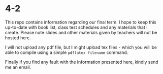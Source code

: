# 4-2 

This repo contains information regarding our final term.
I hope to keep this up-to-date with book list, class test schedules and any materials that I create.
Please note slides and other materials given by teachers will not be hosted here.

I will not upload any pdf file, but I might upload tex files - which you will be able to compile using a simple `pdflatex filename` command.

Finally if you find any fault with the information presented here, kindly send me an email.
